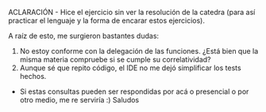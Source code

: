 ACLARACIÓN - Hice el ejercicio sin ver la resolución de la catedra (para 
así practicar el lenguaje y la forma de encarar estos ejercicios). 

A raíz de esto, me surgieron bastantes dudas:

1) No estoy conforme con la delegación de las funciones. ¿Está bien que la misma materia compruebe si se cumple su correlatividad?
2) Aunque sé que repito código, el IDE no me dejó simplificar los tests hechos.

- Si estas consultas pueden ser respondidas por acá o presencial o por otro medio, me re serviría :)
Saludos